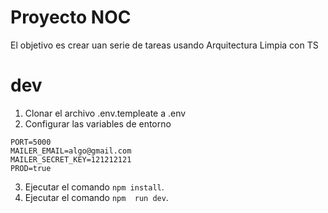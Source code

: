 # Proyecto NOC

El objetivo es crear uan serie de tareas usando
Arquitectura Limpia con TS

# dev
1. Clonar el archivo .env.templeate a .env
2. Configurar las variables de entorno

```
PORT=5000
MAILER_EMAIL=algo@gmail.com
MAILER_SECRET_KEY=121212121
PROD=true
```

3. Ejecutar el comando ```npm install```.
4. Ejecutar el comando ```npm  run dev```.